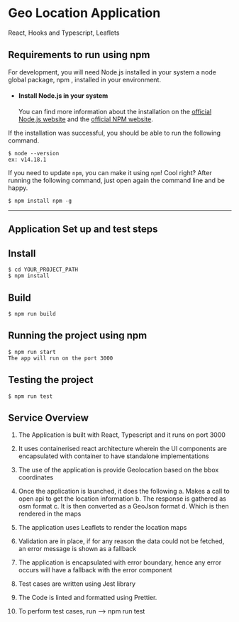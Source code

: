 # Geo Location Application
React, Hooks and Typescript, Leaflets 

## Requirements to run using npm

For development, you will need Node.js installed in your system a node global package, npm , installed in your environment.
- #### Install Node.js in your system
   You can find more information about the installation on the [official Node.js website](https://nodejs.org/) and the [official NPM website](https://npmjs.org/).

If the installation was successful, you should be able to run the following command.

    $ node --version
    ex: v14.18.1

If you need to update `npm`, you can make it using `npm`! Cool right? After running the following command, just open again the command line and be happy.

    $ npm install npm -g
---

## Application Set up and test steps
## Install
    $ cd YOUR_PROJECT_PATH
    $ npm install

## Build
    $ npm run build

## Running the project using npm

    $ npm run start
    The app will run on the port 3000
## Testing the project
    $ npm run test

## Service Overview
1. The Application is built with React, Typescript and it runs on port 3000

2. It uses containerised react architecture wherein the UI components are encapsulated with container to have standalone       implementations

3. The use of the application is provide Geolocation based on the bbox coordinates

4. Once the application is launched, it does the following
   a. Makes a call to open api to get the location information
   b. The response is gathered as osm format
   c. It is then converted as a GeoJson format
   d. Which is then rendered in the maps

5. The application uses Leaflets to render the location maps

6. Validation are in place, if for any reason the data could not be fetched, an error message is shown as a fallback

7. The application is encapsulated with error boundary, hence any error occurs will have a fallback with the error component

8. Test cases are written using Jest library

9. The Code is linted and formatted using Prettier.

10. To perform test cases, run --> npm run test



